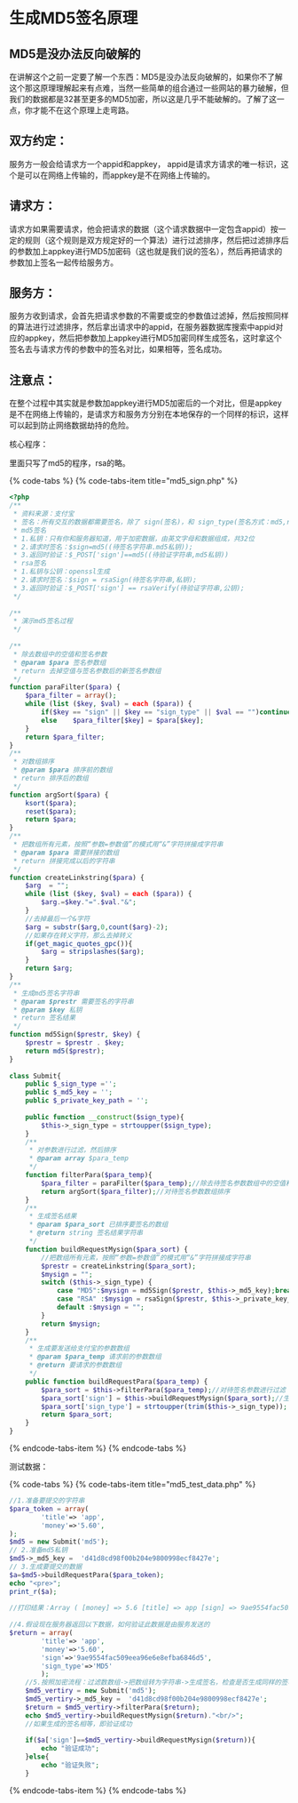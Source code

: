 # 生成MD5签名原理

## MD5是没办法反向破解的

在讲解这个之前一定要了解一个东西：MD5是没办法反向破解的，如果你不了解这个那这原理理解起来有点难，当然一些简单的组合通过一些网站的暴力破解，但我们的数据都是32甚至更多的MD5加密，所以这是几乎不能破解的。了解了这一点，你才能不在这个原理上走弯路。

## 双方约定：

服务方一般会给请求方一个appid和appkey， appid是请求方请求的唯一标识，这个是可以在网络上传输的，而appkey是不在网络上传输的。

## 请求方：

请求方如果需要请求，他会把请求的数据（这个请求数据中一定包含appid）按一定的规则（这个规则是双方规定好的一个算法）进行过滤排序，然后把过滤排序后的参数加上appkey进行MD5加密码（这也就是我们说的签名），然后再把请求的参数加上签名一起传给服务方。

## 服务方：

服务方收到请求，会首先把请求参数的不需要或空的参数值过滤掉，然后按照同样的算法进行过滤排序，然后拿出请求中的appid，在服务器数据库搜索中appid对应的appkey，然后把参数加上appkey进行MD5加密同样生成签名，这时拿这个签名去与请求方传的参数中的签名对比，如果相等，签名成功。

## 注意点：

在整个过程中其实就是参数加appkey进行MD5加密后的一个对比，但是appkey是不在网络上传输的，是请求方和服务方分别在本地保存的一个同样的标识，这样可以起到防止网络数据劫持的危险。

核心程序：

里面只写了md5的程序，rsa的略。

{% code-tabs %}
{% code-tabs-item title="md5\_sign.php" %}
```php
<?php
/**
 * 资料来源：支付宝
 * 签名：所有交互的数据都需要签名，除了 sign(签名)，和 sign_type(签名方式：md5,rsa)
 * md5签名
 * 1.私钥：只有你和服务器知道，用于加密数据，由英文字母和数据组成，共32位
 * 2.请求时签名：$sign=md5((待签名字符串.md5私钥));
 * 3.返回时验证：$_POST['sign']==md5((待验证字符串,md5私钥))
 * rsa签名
 * 1.私钥与公钥：openssl生成
 * 2.请求时签名：$sign = rsaSign(待签名字符串,私钥);
 * 3.返回时验证：$_POST['sign'] == rsaVerify(待验证字符串,公钥);
 */
 
/**
 * 演示md5签名过程
 */
 
/**
 * 除去数组中的空值和签名参数
 * @param $para 签名参数组
 * return 去掉空值与签名参数后的新签名参数组
 */
function paraFilter($para) {
    $para_filter = array();
    while (list ($key, $val) = each ($para)) {
        if($key == "sign" || $key == "sign_type" || $val == "")continue;
        else    $para_filter[$key] = $para[$key];
    }
    return $para_filter;
}
/**
 * 对数组排序
 * @param $para 排序前的数组
 * return 排序后的数组
 */
function argSort($para) {
    ksort($para);
    reset($para);
    return $para;
}
/**
 * 把数组所有元素，按照“参数=参数值”的模式用“&”字符拼接成字符串
 * @param $para 需要拼接的数组
 * return 拼接完成以后的字符串
 */
function createLinkstring($para) {
    $arg  = "";
    while (list ($key, $val) = each ($para)) {
        $arg.=$key."=".$val."&";
    }
    //去掉最后一个&字符
    $arg = substr($arg,0,count($arg)-2);
    //如果存在转义字符，那么去掉转义
    if(get_magic_quotes_gpc()){
        $arg = stripslashes($arg);
    }
    return $arg;
}
/**
 * 生成md5签名字符串
 * @param $prestr 需要签名的字符串
 * @param $key 私钥
 * return 签名结果
 */
function md5Sign($prestr, $key) {
    $prestr = $prestr . $key;
    return md5($prestr);
}
 
class Submit{
    public $_sign_type ='';
    public $_md5_key = '';
    public $_private_key_path = '';
 
    public function __construct($sign_type){
        $this->_sign_type = strtoupper($sign_type);
    }
    /**
     * 对参数进行过滤，然后排序
     * @param array $para_temp
     */
    function filterPara($para_temp){
        $para_filter = paraFilter($para_temp);//除去待签名参数数组中的空值和签名参数
        return argSort($para_filter);//对待签名参数数组排序
    }
    /**
     * 生成签名结果
     * @param $para_sort 已排序要签名的数组
     * @return string 签名结果字符串
     */
    function buildRequestMysign($para_sort) {
        //把数组所有元素，按照“参数=参数值”的模式用“&”字符拼接成字符串
        $prestr = createLinkstring($para_sort);
        $mysign = "";
        switch ($this->_sign_type) {
            case "MD5":$mysign = md5Sign($prestr, $this->_md5_key);break;
            case "RSA" :$mysign = rsaSign($prestr, $this->_private_key_path);break;
            default :$mysign = "";
        }
        return $mysign;
    }
    /**
     * 生成要发送给支付宝的参数数组
     * @param $para_temp 请求前的参数数组
     * @return 要请求的参数数组
     */
    public function buildRequestPara($para_temp) {
        $para_sort = $this->filterPara($para_temp);//对待签名参数进行过滤
        $para_sort['sign'] = $this->buildRequestMysign($para_sort);//生成签名结果，并与签名方式加入请求提交参数组中
        $para_sort['sign_type'] = strtoupper(trim($this->_sign_type));
        return $para_sort;
    }
}
```
{% endcode-tabs-item %}
{% endcode-tabs %}

测试数据：

{% code-tabs %}
{% code-tabs-item title="md5\_test\_data.php" %}
```php
//1.准备要提交的字符串
$para_token = array(
        'title'=> 'app',
        'money'=>'5.60',
);
$md5 = new Submit('md5');
// 2.准备md5私钥
$md5->_md5_key =  'd41d8cd98f00b204e9800998ecf8427e';
// 3.生成要提交的数据
$a=$md5->buildRequestPara($para_token);
echo "<pre>";
print_r($a);
 
//打印结果：Array ( [money] => 5.6 [title] => app [sign] => 9ae9554fac509eea96e6e8efba6846d5 [sign_type] => MD5 )
 
//4.假设现在服务器返回以下数据，如何验证此数据是由服务发送的
$return = array(
        'title'=> 'app',
        'money'=>'5.60',
        'sign'=>'9ae9554fac509eea96e6e8efba6846d5',
        'sign_type'=>'MD5'
        );
    //5.按照加密流程：过滤数数组->把数组转为字符串->生成签名，检查是否生成同样的签名
    $md5_vertiry = new Submit('md5');
    $md5_vertiry->_md5_key =  'd41d8cd98f00b204e9800998ecf8427e';
    $return = $md5_vertiry->filterPara($return);
    echo $md5_vertiry->buildRequestMysign($return)."<br/>";
    //如果生成的签名相等，即验证成功
     
    if($a['sign']==$md5_vertiry->buildRequestMysign($return)){
        echo "验证成功";
    }else{
        echo "验证失败";
    }

```
{% endcode-tabs-item %}
{% endcode-tabs %}



